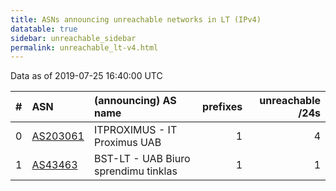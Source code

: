 ```yaml
---
title: ASNs announcing unreachable networks in LT (IPv4)
datatable: true
sidebar: unreachable_sidebar
permalink: unreachable_lt-v4.html
---
```


Data as of 2019-07-25 16:40:00 UTC


<div class="datatable-begin"></div>

|   # | ASN                                      | (announcing) AS name                 |   prefixes |   unreachable /24s |
|----:|:-----------------------------------------|:-------------------------------------|-----------:|-------------------:|
|   0 | [AS203061](unreachable_AS203061-v4.html) | ITPROXIMUS - IT Proximus UAB         |          1 |                  4 |
|   1 | [AS43463](unreachable_AS43463-v4.html)   | BST-LT - UAB Biuro sprendimu tinklas |          1 |                  1 |

<div class="datatable-end"></div>